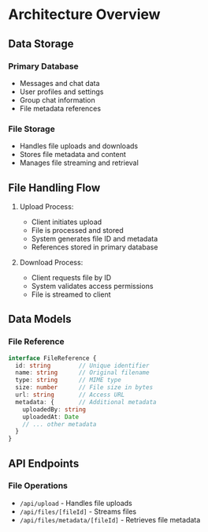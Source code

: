 # Architecture Overview

## Data Storage

### Primary Database
- Messages and chat data
- User profiles and settings
- Group chat information
- File metadata references

### File Storage
- Handles file uploads and downloads
- Stores file metadata and content
- Manages file streaming and retrieval

## File Handling Flow

1. Upload Process:
   - Client initiates upload
   - File is processed and stored
   - System generates file ID and metadata
   - References stored in primary database

2. Download Process:
   - Client requests file by ID
   - System validates access permissions
   - File is streamed to client

## Data Models

### File Reference
```typescript
interface FileReference {
  id: string        // Unique identifier
  name: string      // Original filename
  type: string      // MIME type
  size: number      // File size in bytes
  url: string       // Access URL
  metadata: {       // Additional metadata
    uploadedBy: string
    uploadedAt: Date
    // ... other metadata
  }
}
```

## API Endpoints

### File Operations
- `/api/upload` - Handles file uploads
- `/api/files/[fileId]` - Streams files
- `/api/files/metadata/[fileId]` - Retrieves file metadata 